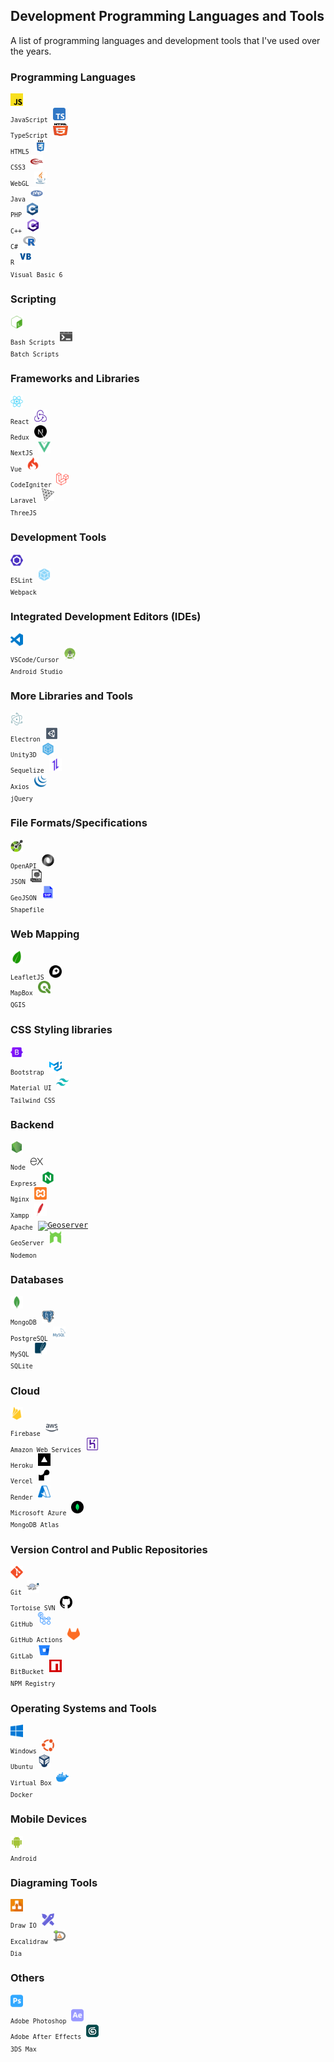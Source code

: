 ## Development Programming Languages and Tools

A list of programming languages and development tools that I've used over the years.

### Programming Languages

<code><a href="https://developer.mozilla.org/en-US/docs/Web/JavaScript"><img height="20" alt="Javascript" title="Javascript" src="icons/javascript.svg"/></a> <sub>JavaScript</sub></code>&nbsp;
<code><a href="https://www.typescriptlang.org/"><img height="20" alt="TypeScript" title="TypeScript" src="icons/typescript.svg"/></a> <sub>TypeScript</sub></code>&nbsp;
<code><a href="https://en.wikipedia.org/wiki/HTML5"><img height="20" width="24" alt="HTML5" title="HTML5" src="icons/html5.svg"></a> <sub>HTML5</sub></code>&nbsp;
<code><a href="https://en.wikipedia.org/wiki/CSS"><img height="20" alt="CSS3" title="CSS3" src="icons/css.svg"></a> <sub>CSS3</sub></code>&nbsp;
<code><a href="https://get.webgl.org/"><img height="20" alt="WebGL" title="WebGL" src="icons/webgl.svg"></a> <sub>WebGL</sub></code>&nbsp;
<code><a href="https://www.java.com/en/"><img height="20" alt="Java" title="Java" src="icons/java.svg"/></a> <sub>Java</sub></code>&nbsp;
<code><a href="https://www.php.net/"><img height="20" alt="PHP" title="PHP" src="icons/php.svg"/></a> <sub>PHP</sub></code>&nbsp;
<code><a href="https://en.wikipedia.org/wiki/C%2B%2B"><img height="20" alt="C++" title="C++" src="icons/cpp.svg"></a> <sub>C++</sub></code>&nbsp;
<code><a href="https://learn.microsoft.com/en-us/visualstudio/get-started/csharp/?view=vs-2022"><img height="20" alt="C#" title="C#" src="icons/c-sharp.svg"/></a> <sub>C#</sub></code>&nbsp;
<code><a href="https://www.r-project.org/"><img height="20" alt="R" title="R" src="icons/r.svg"></a> <sub>R</sub></code>&nbsp;
<code><a href="https://learn.microsoft.com/en-us/previous-versions/visualstudio/visual-basic-6/visual-basic-6.0-documentation"><img height="20" alt="Visual Basic 6" title="Visual Basic 6" src="icons/visual-basic.svg"/></a> <sub>Visual Basic 6</sub></code>

### Scripting

<code><a href="https://en.wikipedia.org/wiki/Bash_(Unix_shell)"><img height="20" alt="Bash scripts" title="Bash scripts" src="icons/bash.svg"></a> <sub>Bash Scripts</sub></code>&nbsp;
<code><a href="https://en.wikipedia.org/wiki/Batch_file"><img height="20" alt="Batch scripts" title="Batch scripts" src="icons/windowsterminal.svg"></a> <sub>Batch Scripts</sub></code>&nbsp;

### Frameworks and Libraries

<code><a href="https://reactjs.org/docs/create-a-new-react-app.html"><img height="20" alt="React" title="React" src="icons/react-original.svg"/></a> <sub>React</sub></code>&nbsp;
<code><a href="https://redux-toolkit.js.org/"><img height="20" alt="Redux" title="Redux" src="icons/redux.svg"/></a> <sub>Redux</sub></code>&nbsp;
<code><a href="https://nextjs.org/"><img height="20" alt="NextJS" title="NextJS" src="icons/nextjs.svg"/></a> <sub>NextJS</sub></code>&nbsp;
<code><a href="https://vuejs.org/"><img height="20" alt="VueJS" title="VueJS" src="icons/vue.svg"/></a> <sub>Vue</sub></code>&nbsp;
<code><a href="https://codeigniter.com/"><img height="20" alt="Codeigniter" title="Codeigniter" src="icons/codeigniter.svg"/></a> <sub>CodeIgniter</sub></code>&nbsp;
<code><a href="https://laravel.com/"><img height="20" alt="Laravel" title="Laravel" src="icons/laravel.svg"/></a> <sub>Laravel</sub></code>&nbsp;
<code><a href="https://threejs.org/"><img height="20" alt="ThreeJS" title="ThreeJS" src="icons/threejs.svg"/></a> <sub>ThreeJS</sub></code>&nbsp;

### Development Tools

<code><a href="https://eslint.org/"><img height="20" alt="ESLint" title="ESLint" src="icons/eslint.svg"/></a> <sub>ESLint</sub></code>&nbsp;
<code><a href="https://webpack.js.org/"><img height="20" alt="Webpack" title="Webpack" src="icons/webpack.svg"/></a> <sub>Webpack</sub></code>&nbsp;

### Integrated Development Editors (IDEs)
<code><a href="https://code.visualstudio.com/"><img height="20" alt="Visual Studio Code" title="Visual Studio Code" src="icons/vscode.svg"/></a> <sub>VSCode/Cursor</sub></code>&nbsp;
<code><a href="https://developer.android.com/"><img height="20" alt="Android Studio" title="Android Studio" src="icons/android-studio.svg"/></a> <sub>Android Studio</sub></code>&nbsp;

### More Libraries and Tools

<code><a href="https://www.electronjs.org/"><img height="20" alt="Electron" title="Electron" src="icons/electron.svg"/></a> <sub>Electron</sub></code>&nbsp;
<code><a href="https://unity.com/"><img height="20" alt="Unity3D" title="Unity3D" src="icons/unity3d.svg"/></a> <sub>Unity3D</sub></code>&nbsp;
<code><a href="https://sequelize.org/"><img height="20" alt="Sequelize" title="Sequelize" src="icons/sequelize.svg"/></a> <sub>Sequelize</sub></code>&nbsp;
<code><a href="https://axios-http.com/"><img height="20" alt="Axios" title="Axios" src="icons/axios.svg"/></a> <sub>Axios</sub></code>&nbsp;
<code><a href="https://jquery.com/"><img height="20" alt="JQuery" title="JQuery" src="icons/jquery.svg"/></a> <sub>jQuery</sub></code>&nbsp;

### File Formats/Specifications

<code><a href="https://spec.openapis.org/oas/latest.html"><img height="20" alt="OpenAPI" title="OpenAPI" src="icons/openapi.svg"/></a> <sub>OpenAPI</sub></code>&nbsp;
<code><a href="https://www.json.org/json-en.html"><img height="20" alt="JSON" title="JSON" src="icons/json.svg"/></a> <sub>JSON</sub></code>&nbsp;
<code><a href="https://en.wikipedia.org/wiki/GeoJSON"><img height="20" title="GeoJSON" alt="GeoJSON" src="icons/geojson.svg"/></a> <sub>GeoJSON</sub></code>&nbsp;
<code><a href="https://en.wikipedia.org/wiki/Shapefile"><img height="20" title="Shapefile" alt="Shapefile" src="icons/shapefile.svg"/></a> <sub>Shapefile</sub></code>&nbsp;

### Web Mapping

<code><a href="https://leafletjs.com/"><img height="20" alt="Leaflet" title="Leaflet" src="icons/leaflet.svg"/></a> <sub>LeafletJS</sub></code>&nbsp;
<code><a href="https://www.mapbox.com/"><img height="20" alt="MapBox" title="MapBox" src="icons/mapbox.svg"/></a> <sub>MapBox</sub></code>&nbsp;
<code><a href="https://qgis.org/en/site/"><img height="20" alt="QGIS" title="QGIS" src="icons/qgis.svg"/></a> <sub>QGIS</sub></code>&nbsp;

### CSS Styling libraries

<code><a href="https://getbootstrap.com/"><img height="20" alt="Bootstrap" title="Bootstrap" src="icons/bootstrap.svg"/></a> <sub>Bootstrap</sub></code>&nbsp;
<code><a href="https://mui.com/material-ui/"><img height="20" alt="Material UI" title="Material UI" src="icons/material-ui.svg"/></a> <sub>Material UI</sub></code>&nbsp;
<code><a href="https://tailwindcss.com/"><img height="20" alt="Tailwind CSS" title="Tailwind CSS" src="icons/tailwind-css.svg"/></a> <sub>Tailwind CSS</sub></code>&nbsp;

### Backend

<code><a href="https://nodejs.org/en/"><img height="20" alt="NodeJS" title="NodeJS" src="icons/nodejs2.svg"/></a> <sub>Node</sub></code>&nbsp;
<code><a href="https://expressjs.com/"><img height="20" alt="ExpressJS" title="ExpressJS" src="icons/express.svg"/></a> <sub>Express</sub></code>&nbsp;
<code><a href="https://www.nginx.com/"><img height="20" alt="Nginx" title="Nginx" src="icons/nginx.svg"/></a> <sub>Nginx</sub></code>&nbsp;
<code><a href="https://www.apachefriends.org/"><img height="20" alt="XAMPP" title="XAMPP" src="icons/xampp.svg"/></a> <sub>Xampp</sub></code>&nbsp;
<code><a href="https://httpd.apache.org/"><img height="20" alt="Apache" title="Apache" src="icons/apache.svg"/></a> <sub>Apache</sub></code>&nbsp;
<code><a href="https://geoserver.org/"><img height="20" alt="Geoserver" title="Geoserver" src="icons/geoserver.ico"/></a> <sub>GeoServer</sub></code>&nbsp;
<code><a href="https://nodemon.io/"><img height="20" alt="Nodemon" title="Nodemon" src="icons/nodemon.svg"/></a> <sub>Nodemon</sub></code>&nbsp;

### Databases

<code><a href="https://www.mongodb.com/"><img height="20" alt="MongoDB" title="MongoDB" src="icons/mongodb.svg"/></a> <sub>MongoDB</sub></code>&nbsp;
<code><a href="https://www.postgresql.org/"><img height="20" alt="PostgreSQL" title="PostgreSQL" src="icons/postgresql.svg"/></a> <sub>PostgreSQL</sub></code>&nbsp;
<code><a href="https://www.mysql.com/"><img height="20" alt="MySQL" title="MySQL" src="icons/mysql.svg"/></a> <sub>MySQL</sub></code>&nbsp;
<code><a href="https://www.sqlite.org/index.html"><img height="20" alt="SQLite" title="SQLite" src="icons/sqlite.svg"/></a> <sub>SQLite</sub></code>&nbsp;

### Cloud

<code><a href="https://firebase.google.com/"><img height="20" alt="Firebase" title="Firebase" src="icons/firebase.svg"/></a> <sub>Firebase</sub></code>&nbsp;
<code><a href="https://aws.amazon.com/"><img height="20" alt="Amazon Web Services" title="Amazon Web Services" src="icons/aws.svg"/></a> <sub>Amazon Web Services</sub></code>&nbsp;
<code><a href="https://www.heroku.com/"><img height="20" alt="Heroku" title="Heroku" src="icons/heroku.svg"/></a> <sub>Heroku</sub></code>&nbsp;
<code><a href="https://vercel.com/"><img height="20" alt="Vercel" title="Vercel" src="icons/vercel.png"/></a> <sub>Vercel</sub></code>&nbsp;
<code><a href="https://render.com/"><img height="20" alt="Render" title="Render" src="icons/render.svg"/></a> <sub>Render</sub></code>&nbsp;
<code><a href="https://azure.microsoft.com/en-us"><img height="20" alt="Microsoft Azure" title="Microsoft Azure" src="icons/microsoft-azure.svg"/></a> <sub>Microsoft Azure</sub></code>&nbsp;
<code><a href="https://www.mongodb.com/"><img height="20" alt="MongoDB Atlas" title="MongoDB Atlas" src="icons/mongodb-atlas.svg"/></a> <sub>MongoDB Atlas</sub></code>&nbsp;

### Version Control and Public Repositories

<code><a href="https://git-scm.com/"><img height="20" alt="Git" title="Git" src="icons/git-original.svg"/></a> <sub>Git</sub></code>&nbsp;
<code><a href="https://tortoisesvn.net/"><img height="20" alt="Tortoise SVN" title="Tortoise SVN" src="icons/tortoise-svn.png"/></a> <sub>Tortoise SVN</sub></code>&nbsp;
<code><a href="https://github.com/"><img height="20" alt="Github" title="Github" src="icons/github.svg"/></a> <sub>GitHub</sub></code>&nbsp;
<code><a href="https://github.com/features/actions"><img height="20" alt="Github Actions" title="Github Actions" src="icons/gh-actions.svg"/></a> <sub>GitHub Actions</sub></code>&nbsp;
<code><a href="https://about.gitlab.com/"><img height="20" alt="Gitlab" title="Gitlab" src="icons/gitlab.svg"/></a> <sub>GitLab</sub></code>&nbsp;
<code><a href="https://bitbucket.org/"><img height="20" alt="BitBucket" title="BitBucket" src="icons/bitbucket.svg"/></a> <sub>BitBucket</sub></code>&nbsp;
<code><a href="https://www.npmjs.com/package/hili-lipsum"><img height="20" alt="NPM Registry" title="NPM Registry" src="icons/npm-registry.svg"/></a> <sub>NPM Registry</sub></code>&nbsp;

### Operating Systems and Tools

<code><a href="https://www.microsoft.com/en-ph/"><img height="20" alt="Windows" title="Windows" src="icons/windows.svg"/></a> <sub>Windows</sub></code>&nbsp;
<code><a href="https://ubuntu.com/"><img height="20" alt="Ubuntu" title="Ubuntu" src="icons/ubuntu.svg"/></a> <sub>Ubuntu</sub></code>&nbsp;
<code><a href="https://www.virtualbox.org/"><img height="20" alt="Oracle Virtual Box" title="Oracle Virtual Box" src="icons/virtualbox.svg"/></a> <sub>Virtual Box</sub></code>&nbsp;
<code><a href="https://www.docker.com/"><img height="20" alt="Docker" title="Docker" src="icons/docker.svg"/></a> <sub>Docker</sub></code>&nbsp;

### Mobile Devices

<code><a href="https://www.android.com/"><img height="20" alt="Android" title="Android" src="icons/android.svg"/></a> <sub>Android</sub></code>&nbsp;

### Diagraming Tools

<code><a href="https://app.diagrams.net/"><img height="20" alt="Draw IO" title="Draw IO" src="icons/drawio.svg"/></a> <sub>Draw IO</sub></code>&nbsp;
<code><a href="https://excalidraw.com/"><img height="20" alt="Excalidraw" title="Excalidraw" src="icons/excalidraw.svg"/></a> <sub>Excalidraw</sub></code>&nbsp;
<code><a href="https://sourceforge.net/projects/dia-installer/"><img height="20" alt="Dia" title="Dia" src="icons/dia.svg"/></a> <sub>Dia</sub></code>

### Others

<code><a href="https://www.adobe.com/ph_en/products/photoshop.html"><img height="20" alt="Adobe Photoshop" title="Adobe Photoshop" src="icons/adobe-photoshop.svg"/></a> <sub>Adobe Photoshop</sub></code>&nbsp;
<code><a href="https://www.adobe.com/ph_en/products/aftereffects.html"><img height="20" alt="Adobe After Effects" title="Adobe After Effects" src="icons/adobe-ae.svg"/></a> <sub>Adobe After Effects</sub></code>&nbsp;
<code><a href="https://asean.autodesk.com/products/3ds-max/overview?term=1-YEAR&tab=subscription"><img height="20" title="3DS Max" alt="3DS Max" src="icons/3dsmax.png"/></a> <sub>3DS Max</sub></code>&nbsp;